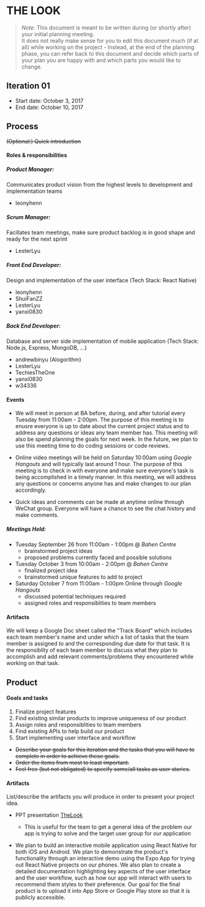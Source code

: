 # THE LOOK

 > _Note:_ This document is meant to be written during (or shortly after) your initial planning meeting.     
 > It does not really make sense for you to edit this document much (if at all) while working on the project - Instead, at the end of the planning phase, you can refer back to this document and decide which parts of your plan you are happy with and which parts you would like to change.


## Iteration 01

 * Start date: October 3, 2017
 * End date: October 10, 2017

## Process

~~(Optional:) Quick introduction~~

#### Roles & responsibilities
 
##### Product Manager:
Communicates product vision from the highest levels to development and implementation teams
 - leonyhenn
##### Scrum Manager:
Facillates team meetings, make sure product backlog is in good shape and ready for the next sprint
 - LesterLyu
##### Front End Developer: 
Design and implementation of the user interface (Tech Stack: React Native)
  - leonyhenn
  - ShuiFanZZ
  - LesterLyu
  - yanxi0830
##### Back End Developer: 
Database and server side implementation of mobile application (Tech Stack: Node.js, Express, MongoDB, ...)
  - andrewbinyu (Alogorithm)
  - LesterLyu
  - TechiesTheOne
  - yanxi0830
  - w34336

#### Events

- We will meet in person at BA before, during, and after tutorial every Tuesday from 11:00am - 2:00pm. The purpose of this meeting is to enusre everyone is up to date about the current project status and to address any questions or ideas any team member has. This meeting will also be spend planning the goals for next week. In the future, we plan to use this meeting time to do coding sessions or code reviews. 

- Online video meetings will be held on Saturday 10:00am using _Google Hangouts_ and will typically last around 1 hour. The purpose of this meeting is to check in with everyone and make sure everyone's task is being accomplished in a timely manner. In this meeting, we will address any questions or concerns anyone has and make changes to our plan accordingly.

- Quick ideas and comments can be made at anytime online through WeChat group. Everyone will have a chance to see the chat history and make comments. 

##### Meetings Held:
- Tuesday September 26 from 11:00am - 1:00pm @ _Bahen Centre_
  - brainstormed project ideas
  - proposed problems currently faced and possible solutions
- Tuesday October 3 from 10:00am - 2:00pm @ _Bahen Centre_
  - finalized project idea
  - brainstormed unique features to add to project
- Saturday October 7 from 11:00am - 1:00pm Online through _Google Hangouts_
  - discussed potential techniques required
  - assigned roles and responsiblities to team members

#### Artifacts

We will keep a Google Doc sheet called the "Track Board" which includes each team member's name and under which a list of tasks that the team member is assigned to and the corresponding due date for that task. It is the responsiblity of each team member to discuss what they plan to accomplish and add relevant comments/problems they encountered while working on that task. 

## Product

#### Goals and tasks
1. Finalize project features
1. Find existing similar products to improve uniqueness of our product
1. Assign roles and responsiblities to team members
1. Find existing APIs to help build our product
1. Start implementing user interface and workflow

 * ~~Describe your goals for this iteration and the tasks that you will have to complete in order to achieve these goals.~~
 * ~~Order the items from most to least important.~~
 * ~~Feel free (but not obligated) to specify some/all tasks as user stories.~~
#### Artifacts

List/describe the artifacts you will produce in order to present your project idea.
* PPT presentation [TheLook](https://docs.google.com/presentation/d/1N4_o-c9Uq4s5piaLzesKM-2TY7jOYplzz-OBPCHGw9I/edit?usp=sharing)
  * This is useful for the team to get a general idea of the problem our app is trying to solve and the target user group for our application
 
 * We plan to build an interactive mobile application using React Native for both iOS and Android. We plan to demonstrate the product's functionality through an interactive demo using the Expo App for trying out React Native projects on our phones. We also plan to create a detailed documentation highlighting key aspects of the user interface and the user workflow, such as how our app will interact with users to recommend them styles to their preference. Our goal for the final product is to upload it into App Store or Google Play store so that it is publicly accessible. 
